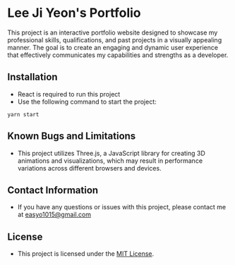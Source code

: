 # Lee Ji Yeon's Portfolio

This project is an interactive portfolio website designed to showcase my professional skills, qualifications, and past projects in a visually appealing manner. 
The goal is to create an engaging and dynamic user experience that effectively communicates my capabilities and strengths as a developer.

## Installation
- React is required to run this project
- Use the following command to start the project:

`yarn start`

## Known Bugs and Limitations
- This project utilizes Three.js, a JavaScript library for creating 3D animations and visualizations, which may result in performance variations across different browsers and devices.

## Contact Information
- If you have any questions or issues with this project, please contact me at [easyo1015@gmail.com](mailto:easyo1015@gmail.com)

## License
- This project is licensed under the [MIT License](LICENSE.md).

